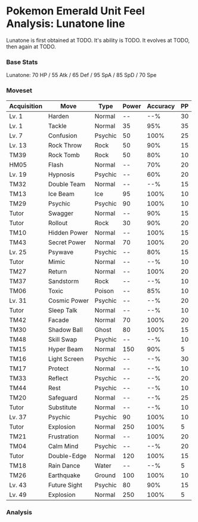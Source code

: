 # Pokemon Emerald Unit Feel Analysis: Lunatone line

Lunatone is first obtained at TODO. It's ability is TODO. It evolves at TODO, then again at TODO.

### Base Stats

Lunatone: 70 HP / 55 Atk / 65 Def / 95 SpA / 85 SpD / 70 Spe

### Moveset

|Acquisition|Move        |Type   |Power|Accuracy|PP |
|---        |---         |---    |---  |---     |---|
|Lv. 1      |Harden      |Normal |--   |--%     |30 |
|Lv. 1      |Tackle      |Normal |35   |95%     |35 |
|Lv. 7      |Confusion   |Psychic|50   |100%    |25 |
|Lv. 13     |Rock Throw  |Rock   |50   |90%     |15 |
|TM39       |Rock Tomb   |Rock   |50   |80%     |10 |
|HM05       |Flash       |Normal |--   |70%     |20 |
|Lv. 19     |Hypnosis    |Psychic|--   |60%     |20 |
|TM32       |Double Team |Normal |--   |--%     |15 |
|TM13       |Ice Beam    |Ice    |95   |100%    |10 |
|TM29       |Psychic     |Psychic|90   |100%    |10 |
|Tutor      |Swagger     |Normal |--   |90%     |15 |
|Tutor      |Rollout     |Rock   |30   |90%     |20 |
|TM10       |Hidden Power|Normal |--   |100%    |15 |
|TM43       |Secret Power|Normal |70   |100%    |20 |
|Lv. 25     |Psywave     |Psychic|--   |80%     |15 |
|Tutor      |Mimic       |Normal |--   |--%     |10 |
|TM27       |Return      |Normal |--   |100%    |20 |
|TM37       |Sandstorm   |Rock   |--   |--%     |10 |
|TM06       |Toxic       |Poison |--   |85%     |10 |
|Lv. 31     |Cosmic Power|Psychic|--   |--%     |20 |
|Tutor      |Sleep Talk  |Normal |--   |--%     |10 |
|TM42       |Facade      |Normal |70   |100%    |20 |
|TM30       |Shadow Ball |Ghost  |80   |100%    |15 |
|TM48       |Skill Swap  |Psychic|--   |--%     |10 |
|TM15       |Hyper Beam  |Normal |150  |90%     |5  |
|TM16       |Light Screen|Psychic|--   |--%     |30 |
|TM17       |Protect     |Normal |--   |--%     |10 |
|TM33       |Reflect     |Psychic|--   |--%     |20 |
|TM44       |Rest        |Psychic|--   |--%     |10 |
|TM20       |Safeguard   |Normal |--   |--%     |25 |
|Tutor      |Substitute  |Normal |--   |--%     |10 |
|Lv. 37     |Psychic     |Psychic|90   |100%    |10 |
|Tutor      |Explosion   |Normal |250  |100%    |5  |
|TM21       |Frustration |Normal |--   |100%    |20 |
|TM04       |Calm Mind   |Psychic|--   |--%     |20 |
|Tutor      |Double-Edge |Normal |120  |100%    |15 |
|TM18       |Rain Dance  |Water  |--   |--%     |5  |
|TM26       |Earthquake  |Ground |100  |100%    |10 |
|Lv. 43     |Future Sight|Psychic|80   |90%     |15 |
|Lv. 49     |Explosion   |Normal |250  |100%    |5  |

### Analysis